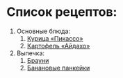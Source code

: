 # Список рецептов:

1. Основные блюда:
	1. [Курица «Пикассо»](Picassochicken.md)
	2. [Картофель «Айдахо»](idahopotato.md)
2. Выпечка:
	1. [Брауни](brownie.md)
	2. [Банановые панкейки](bananapancake.md)
